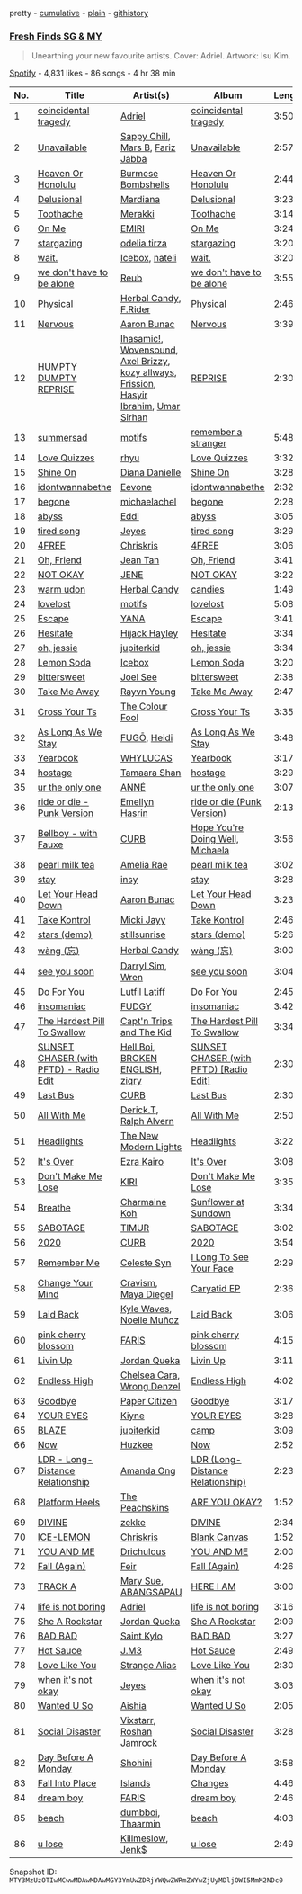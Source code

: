 pretty - [cumulative](/playlists/cumulative/37i9dQZF1DWWvrRGuT6dlZ.md) - [plain](/playlists/plain/37i9dQZF1DWWvrRGuT6dlZ) - [githistory](https://github.githistory.xyz/mackorone/spotify-playlist-archive/blob/main/playlists/plain/37i9dQZF1DWWvrRGuT6dlZ)

### [Fresh Finds SG & MY](https://open.spotify.com/playlist/37i9dQZF1DWWvrRGuT6dlZ)

> Unearthing your new favourite artists\. Cover: Adriel\. Artwork: Isu Kim.

[Spotify](https://open.spotify.com/user/spotify) - 4,831 likes - 86 songs - 4 hr 38 min

| No. | Title | Artist(s) | Album | Length |
|---|---|---|---|---|
| 1 | [coincidental tragedy](https://open.spotify.com/track/2AnhXrCnDFeltysEskXd7s) | [Adriel](https://open.spotify.com/artist/06kH3673gPPQE1y6I0Dx2N) | [coincidental tragedy](https://open.spotify.com/album/0UOTJ1MPOtjb8rCA0iQhES) | 3:50 |
| 2 | [Unavailable](https://open.spotify.com/track/6eK8zC4iPZ8cUfvEpUsBUC) | [Sappy Chill](https://open.spotify.com/artist/71gi5I6xsgPqS9KOFRBdKx), [Mars B](https://open.spotify.com/artist/3WmvQooo0fKwYMFuCpa7yo), [Fariz Jabba](https://open.spotify.com/artist/5euTSdDookRvAEl8yOXhHh) | [Unavailable](https://open.spotify.com/album/7DnyOAloyHsCXONGGo7bYJ) | 2:57 |
| 3 | [Heaven Or Honolulu](https://open.spotify.com/track/5QcuSJWlK8VkXnlGkFSoTF) | [Burmese Bombshells](https://open.spotify.com/artist/2LjrfHF7nEMEDoTd4eJ522) | [Heaven Or Honolulu](https://open.spotify.com/album/3kktxLKeB8ims1EqUAhyVH) | 2:44 |
| 4 | [Delusional](https://open.spotify.com/track/2a0NpvZSso8Kp2jKHdV3Ud) | [Mardiana](https://open.spotify.com/artist/3svIMmaQEnyipJfbbW6dyH) | [Delusional](https://open.spotify.com/album/7jy7fZsDWAhjGGJTBhuvIm) | 3:23 |
| 5 | [Toothache](https://open.spotify.com/track/4HJLDZMn3d30ORp8Xc6lbF) | [Merakki](https://open.spotify.com/artist/0mwrCJZK8W2px2zfL0psfl) | [Toothache](https://open.spotify.com/album/03UyqKCvd58oM0M9Y1yf99) | 3:14 |
| 6 | [On Me](https://open.spotify.com/track/4Uy5ad1pgqpEn6kueATOom) | [EMIRI](https://open.spotify.com/artist/4OUaS7JvEZiUh0ZGfBYOef) | [On Me](https://open.spotify.com/album/6Cc4wEZx1uxQmCfw921zqy) | 3:24 |
| 7 | [stargazing](https://open.spotify.com/track/1occWjMLEm4VilPWFq8zjN) | [odelia tirza](https://open.spotify.com/artist/7N1Qoaz2IKkCXZMe0HQGrp) | [stargazing](https://open.spotify.com/album/74R6ctevu7rk3Et2ysGqJO) | 3:20 |
| 8 | [wait.](https://open.spotify.com/track/78Th4cT1tR277M7iiQmv7b) | [Icebox](https://open.spotify.com/artist/3EPASK2OUUcDo6RgfnroTK), [nateli](https://open.spotify.com/artist/1DCZyNPLSPO7adhzk388oS) | [wait.](https://open.spotify.com/album/5CxHl5N0JJsYazJAc7MDAq) | 3:20 |
| 9 | [we don't have to be alone](https://open.spotify.com/track/5FpTK4Z1piJvDuuq3vmtxA) | [Reub](https://open.spotify.com/artist/2VIpsUyYMf7opaz3dG4OiF) | [we don't have to be alone](https://open.spotify.com/album/0ZLZ0eD69PGmrtuRYvfxz3) | 3:55 |
| 10 | [Physical](https://open.spotify.com/track/2jZiBBDtv6PxKgpnoKujkM) | [Herbal Candy](https://open.spotify.com/artist/4iS9f9ZV9yAHQ9wUcPtFPi), [F.Rider](https://open.spotify.com/artist/0IAkxUc3IVgyrDLwB3BLkq) | [Physical](https://open.spotify.com/album/3GUvyZmAqeb9deklhEdYr5) | 2:46 |
| 11 | [Nervous](https://open.spotify.com/track/0EWw0f8uvX4kfOtIEQsyRH) | [Aaron Bunac](https://open.spotify.com/artist/1MPSyVOJbRJmJsc4SsRNhI) | [Nervous](https://open.spotify.com/album/6KPNk9pGhIQPzJFxhqGUAt) | 3:39 |
| 12 | [HUMPTY DUMPTY REPRISE](https://open.spotify.com/track/2Zy15gif4V2WLt0GUaCv89) | [Ihasamic!](https://open.spotify.com/artist/1iQWokgeROUSPQ8L39ycdh), [Wovensound](https://open.spotify.com/artist/5EdTcCnecu4gcvXdZHqsfq), [Axel Brizzy](https://open.spotify.com/artist/25WvXcmQl42yfbnOlfM3JB), [kozy allways](https://open.spotify.com/artist/68IGPZDzdsLulAkXZ3Hk6G), [Frission](https://open.spotify.com/artist/6LZBEV05qn9E7o6KZSqQ9l), [Hasyir Ibrahim](https://open.spotify.com/artist/2s7x0aJAEuKTbiREMBkrp9), [Umar Sirhan](https://open.spotify.com/artist/1aBGLr4Mt61I8hhejBgNnk) | [REPRISE](https://open.spotify.com/album/3gavjGfvl4aiy0OIfByV3e) | 2:30 |
| 13 | [summersad](https://open.spotify.com/track/3b9vvKIbi2gCzm6MKW5QQl) | [motifs](https://open.spotify.com/artist/6Ai0kQ1MZABOQLVZNGozBB) | [remember a stranger](https://open.spotify.com/album/64qGaGX2B8mWIGHAPj8Rn6) | 5:48 |
| 14 | [Love Quizzes](https://open.spotify.com/track/3AnCQUv83JUHosFh9OVmLp) | [rhyu](https://open.spotify.com/artist/01861Hi28PdrPUOZwFaMcJ) | [Love Quizzes](https://open.spotify.com/album/3bhofzk3jj1AH0mzuksbDK) | 3:32 |
| 15 | [Shine On](https://open.spotify.com/track/1lHv8uFKGahvJVdrm2TJHC) | [Diana Danielle](https://open.spotify.com/artist/7DKEUCaijEd8l0Fv7COGr6) | [Shine On](https://open.spotify.com/album/6Axm0VoAPHjQUe8KvVidDh) | 3:28 |
| 16 | [idontwannabethe](https://open.spotify.com/track/0jjPD4rt4pZvICwbjhyR9b) | [Eevone](https://open.spotify.com/artist/5NJJStMLtyc5gj5ZvyBIAN) | [idontwannabethe](https://open.spotify.com/album/0kMHdM57qwri6AGfZc28PH) | 2:32 |
| 17 | [begone](https://open.spotify.com/track/1c9G9g2PdlJ8bOKsgyGlnW) | [michaelachel](https://open.spotify.com/artist/4ZwwHAFJx5G4tEtZmzT8nz) | [begone](https://open.spotify.com/album/4TgdRtugxCRy9kk3DzQaiz) | 2:28 |
| 18 | [abyss](https://open.spotify.com/track/0Cve3DjYpYYA8R4MNE79Zu) | [Eddi](https://open.spotify.com/artist/7g6DD786gs71isEOrIKy94) | [abyss](https://open.spotify.com/album/044ciJnjsQPMsSLgGvr4tE) | 3:05 |
| 19 | [tired song](https://open.spotify.com/track/1cB2SWKvevB7P3hhbpSkQj) | [Jeyes](https://open.spotify.com/artist/4KTTsSuEEoNhQLzXH1JH7x) | [tired song](https://open.spotify.com/album/3WCg8tQIia4cfslhiye4zu) | 3:29 |
| 20 | [4FREE](https://open.spotify.com/track/79OyP5Q7m8pC8Js1Eybpgw) | [Chriskris](https://open.spotify.com/artist/1JiE6rWuUTLrtPFQEOCphl) | [4FREE](https://open.spotify.com/album/72lp4Ez6x7GO7mZVTRrca3) | 3:06 |
| 21 | [Oh, Friend](https://open.spotify.com/track/0f80aZIZhMktPv8Q6imfxV) | [Jean Tan](https://open.spotify.com/artist/5E1YsH5XziUDdfp5wCfazJ) | [Oh, Friend](https://open.spotify.com/album/179PakOmGVyYARp63l6G0b) | 3:41 |
| 22 | [NOT OKAY](https://open.spotify.com/track/6bD5U0SPX9AzQg4hqEjyUI) | [JENE](https://open.spotify.com/artist/31feOFDWzpOFbZvZjh8D7o) | [NOT OKAY](https://open.spotify.com/album/1BQL4EiQqKdjDJB1INNYcz) | 3:22 |
| 23 | [warm udon](https://open.spotify.com/track/1ms370DnPCWGYZnskrpYlu) | [Herbal Candy](https://open.spotify.com/artist/4iS9f9ZV9yAHQ9wUcPtFPi) | [candies](https://open.spotify.com/album/37bI4uV4mfgCvXFdq9nN8i) | 1:49 |
| 24 | [lovelost](https://open.spotify.com/track/4UKFs8uaTDY9LATeFW30OF) | [motifs](https://open.spotify.com/artist/6Ai0kQ1MZABOQLVZNGozBB) | [lovelost](https://open.spotify.com/album/0t4z06E9od6mkiAZo4n7cM) | 5:08 |
| 25 | [Escape](https://open.spotify.com/track/3n4JtlDjEzyLP25ji7rex3) | [YANA](https://open.spotify.com/artist/0BE1XQiKdWBBR01zAemf19) | [Escape](https://open.spotify.com/album/5bznDPL79W1kK6IOeYWjAr) | 3:41 |
| 26 | [Hesitate](https://open.spotify.com/track/0qzdaCAsEmVrmr0srHWt24) | [Hijack Hayley](https://open.spotify.com/artist/0yXoiuY9ZVzJRNu15X6eCU) | [Hesitate](https://open.spotify.com/album/3GwrZB8ganbWjdjVeb0fYj) | 3:34 |
| 27 | [oh, jessie](https://open.spotify.com/track/1ADI9t2MloERWm4oP4r474) | [jupiterkid](https://open.spotify.com/artist/5QJNmXd5jutNELRRf5Pl8U) | [oh, jessie](https://open.spotify.com/album/4YWfONyMwQS2f9OJGXfWX2) | 3:34 |
| 28 | [Lemon Soda](https://open.spotify.com/track/2hxhrRKAeDVzrwhrQM8sq6) | [Icebox](https://open.spotify.com/artist/3EPASK2OUUcDo6RgfnroTK) | [Lemon Soda](https://open.spotify.com/album/1vQcRd8VnMbGj6E7BDFiY2) | 3:20 |
| 29 | [bittersweet](https://open.spotify.com/track/3rIFI3Qr5F6ZMAeX1R8bzh) | [Joel See](https://open.spotify.com/artist/44DkJ4VKIXuLWfpyL9Tbps) | [bittersweet](https://open.spotify.com/album/5FO2kVPKiicZfH0ypjWrBx) | 2:38 |
| 30 | [Take Me Away](https://open.spotify.com/track/3SfBG1R9yj5B6V9NZiUzQD) | [Rayvn Young](https://open.spotify.com/artist/1nCiPylMGNtJuHO6XUyHV2) | [Take Me Away](https://open.spotify.com/album/3OSro8swuSQVfADsvUaOb9) | 2:47 |
| 31 | [Cross Your Ts](https://open.spotify.com/track/7ntV3iO4MlBJ2rQpugkcOz) | [The Colour Fool](https://open.spotify.com/artist/0WkO6vRNHwdCiW2Zirn4Th) | [Cross Your Ts](https://open.spotify.com/album/6tmj6PVA4FR3ML1iEaQedL) | 3:35 |
| 32 | [As Long As We Stay](https://open.spotify.com/track/34uhrPCTuIez9sRuuuYkBm) | [FUGŌ](https://open.spotify.com/artist/3hEKO0G14FtmNtAodD9Liy), [Heidi](https://open.spotify.com/artist/5ejbmmyWwnQys0g72tuems) | [As Long As We Stay](https://open.spotify.com/album/4MVcR1fEQjV3kfhQRznExk) | 3:48 |
| 33 | [Yearbook](https://open.spotify.com/track/4M9zkUosDoAlDDlLwHVoh0) | [WHYLUCAS](https://open.spotify.com/artist/4Q2XtNhjSHHeEC1q4QbM5z) | [Yearbook](https://open.spotify.com/album/5LrPQBtpuQ8V048fLYFeFO) | 3:17 |
| 34 | [hostage](https://open.spotify.com/track/0c964kbFABLjRA12MXqb9o) | [Tamaara Shan](https://open.spotify.com/artist/7espo7ynRLlZY19Qa7HVu3) | [hostage](https://open.spotify.com/album/6PhyLVVPnjbiQwGsk6wwlL) | 3:29 |
| 35 | [ur the only one](https://open.spotify.com/track/3qXakyAA5H3pdnL0z3ExpR) | [ANNÉ](https://open.spotify.com/artist/0mI2naVcev6UnXkXKmG4kf) | [ur the only one](https://open.spotify.com/album/2pinoPrSIr05ASlksdwoOy) | 3:07 |
| 36 | [ride or die \- Punk Version](https://open.spotify.com/track/0B44Xmh102iDiri93Y9Ymx) | [Emellyn Hasrin](https://open.spotify.com/artist/78ushdjOVNNN857JZ1jmOQ) | [ride or die \(Punk Version\)](https://open.spotify.com/album/3OGpsPma8sHHUzreXbb4DC) | 2:13 |
| 37 | [Bellboy \- with Fauxe](https://open.spotify.com/track/6u01Bh43XgjL4XT1EinLtM) | [CURB](https://open.spotify.com/artist/16be15Aitv731NGEMWwt9V) | [Hope You're Doing Well, Michaela](https://open.spotify.com/album/79xK4wzVxVFRDZi5ohUZQO) | 3:56 |
| 38 | [pearl milk tea](https://open.spotify.com/track/0m1jFt1L6y69DKOtqRFw1G) | [Amelia Rae](https://open.spotify.com/artist/2sX71sKSY55XluACX5F4E6) | [pearl milk tea](https://open.spotify.com/album/0AWuIz8YvuqyaQ9wCRt8UI) | 3:02 |
| 39 | [stay](https://open.spotify.com/track/62pxANr0SHx8F59qDsd6rf) | [insy](https://open.spotify.com/artist/7dE8RqwRWd42hYIFYGLbDJ) | [stay](https://open.spotify.com/album/65DqTn1zP4NXsIek3dTozX) | 3:28 |
| 40 | [Let Your Head Down](https://open.spotify.com/track/0axDavMhGrmGUyiA2LeLQt) | [Aaron Bunac](https://open.spotify.com/artist/1MPSyVOJbRJmJsc4SsRNhI) | [Let Your Head Down](https://open.spotify.com/album/3shuAUmYWBLRGtvuwAHZet) | 3:23 |
| 41 | [Take Kontrol](https://open.spotify.com/track/5tWYervZ1VRSW69LcmbszS) | [Micki Jayy](https://open.spotify.com/artist/5zopZiBoumSnc3vhbe66IZ) | [Take Kontrol](https://open.spotify.com/album/1ovKyeTwijFpy2C7XO0r17) | 2:46 |
| 42 | [stars \(demo\)](https://open.spotify.com/track/5MLXnpWkB668vcqHq8zuQl) | [stillsunrise](https://open.spotify.com/artist/26WKDaxHhPWBh2AB7nnrbS) | [stars \(demo\)](https://open.spotify.com/album/3aPRwbwd472OI6syp8vVT5) | 5:26 |
| 43 | [wàng \(忘\)](https://open.spotify.com/track/3zoyu9wuKFqTb9HKqOMv9S) | [Herbal Candy](https://open.spotify.com/artist/4iS9f9ZV9yAHQ9wUcPtFPi) | [wàng \(忘\)](https://open.spotify.com/album/7JnoY1ByZ8nD0u8ngFWUNn) | 3:00 |
| 44 | [see you soon](https://open.spotify.com/track/6NRZ7rvVhYhMUF575qdzcR) | [Darryl Sim](https://open.spotify.com/artist/0FbejZR1UoamwHNaZUXIDN), [Wren](https://open.spotify.com/artist/5l2UPekSc9efPGnfa43lKQ) | [see you soon](https://open.spotify.com/album/26K1hiMLrnuU63gdD19471) | 3:04 |
| 45 | [Do For You](https://open.spotify.com/track/7uBD4lEWmmWGUNscoRqF5I) | [Lutfil Latiff](https://open.spotify.com/artist/2UsBCxfZJCcmcpzcQgfl2U) | [Do For You](https://open.spotify.com/album/77X3sHw20x43dtaQxQZV9c) | 2:45 |
| 46 | [insomaniac](https://open.spotify.com/track/1In2ojHhE3MrhlCg8Dk4BP) | [FUDGY](https://open.spotify.com/artist/277YzxZXoTJUeJaH4cfmQL) | [insomaniac](https://open.spotify.com/album/2zlHmXYXkQwPdEigti7vPE) | 3:42 |
| 47 | [The Hardest Pill To Swallow](https://open.spotify.com/track/1GoAAsmyjNAbyuSAeMrO18) | [Capt'n Trips and The Kid](https://open.spotify.com/artist/2LotVsfwkoFhqeQW8ae6PN) | [The Hardest Pill To Swallow](https://open.spotify.com/album/5wuWE1wSqzbUEadCU6Ye6J) | 3:34 |
| 48 | [SUNSET CHASER \(with PFTD\) \- Radio Edit](https://open.spotify.com/track/73iFppQnSxTicoooPXXbmW) | [Hell Boi](https://open.spotify.com/artist/0MaNIO1pTWTWVEZVbEpVxk), [BROKEN ENGLISH](https://open.spotify.com/artist/12QrRrP9PaSeZKM0SZozRm), [ziqry](https://open.spotify.com/artist/0RIhhREfyHbEO50mJZdpxf) | [SUNSET CHASER \(with PFTD\) \[Radio Edit\]](https://open.spotify.com/album/5HV9cIJHJoGLEJSCsWXtrV) | 2:30 |
| 49 | [Last Bus](https://open.spotify.com/track/46PIzwv3Ezp5WqcTfa3zUx) | [CURB](https://open.spotify.com/artist/16be15Aitv731NGEMWwt9V) | [Last Bus](https://open.spotify.com/album/1OqSJqgCUyFTlkbJiBJ9Sj) | 2:30 |
| 50 | [All With Me](https://open.spotify.com/track/7D23uHGIu3lK2LMGQXPgng) | [Derick.T](https://open.spotify.com/artist/7tUh2r1hb4PmWjZNQfON3G), [Ralph Alvern](https://open.spotify.com/artist/5rHKu25IpEOc7hkwaWNldt) | [All With Me](https://open.spotify.com/album/6JxSExNrzPecEqTzoZMRRQ) | 2:50 |
| 51 | [Headlights](https://open.spotify.com/track/16jRqbonEpZ9lU0xhQCEdO) | [The New Modern Lights](https://open.spotify.com/artist/7fwPJniDEJ1ld3lzqZhs1D) | [Headlights](https://open.spotify.com/album/6qprebsrPKbfyR2nMZTJev) | 3:22 |
| 52 | [It's Over](https://open.spotify.com/track/4b83ji9z09OSqV7flrO4YH) | [Ezra Kairo](https://open.spotify.com/artist/39J6LLJULSR5b2dJbg6TRH) | [It's Over](https://open.spotify.com/album/0xRsqrUyQUXivHojb8mUEY) | 3:08 |
| 53 | [Don't Make Me Lose](https://open.spotify.com/track/2nbZrTEVBTj12vOxjzg2HJ) | [KIRI](https://open.spotify.com/artist/14Zup84x4k8NXTTgrhqqAw) | [Don't Make Me Lose](https://open.spotify.com/album/1IheunKHsKJO0XwLXBPgim) | 3:35 |
| 54 | [Breathe](https://open.spotify.com/track/0Ap3cJ4QMTgqhXDzH2zd5d) | [Charmaine Koh](https://open.spotify.com/artist/4AXM9QrBp5qGABjIQVPBQI) | [Sunflower at Sundown](https://open.spotify.com/album/0ZlZoBp9Bs9EZ1YJ2zpk59) | 3:34 |
| 55 | [SABOTAGE](https://open.spotify.com/track/6JiTElT2IwCE6y7RaoipGY) | [TIMUR](https://open.spotify.com/artist/47OYA8Nbxh00qRELoAbKD4) | [SABOTAGE](https://open.spotify.com/album/0vauqCL7JIOccbQuuFKqRv) | 3:02 |
| 56 | [2020](https://open.spotify.com/track/13pFyKbT1u9gVUhNuODeO5) | [CURB](https://open.spotify.com/artist/16be15Aitv731NGEMWwt9V) | [2020](https://open.spotify.com/album/340SJshdx3n0fntzKCTioQ) | 3:54 |
| 57 | [Remember Me](https://open.spotify.com/track/0Hb5wXGFUp7UDXb0LW6mmE) | [Celeste Syn](https://open.spotify.com/artist/5iDUKJ7OHv9qOmvxAbLnHK) | [I Long To See Your Face](https://open.spotify.com/album/7rb3G65p2QMTNnGQlKzXVO) | 2:29 |
| 58 | [Change Your Mind](https://open.spotify.com/track/0PfHYUyIkw55EztJ13P9fQ) | [Cravism](https://open.spotify.com/artist/5VJEmiTk1xkj60ts3ZmoHf), [Maya Diegel](https://open.spotify.com/artist/3hzkGIJ8l5mkn2L7XhSCxW) | [Caryatid EP](https://open.spotify.com/album/1GjK8gU15W82DQbXmhpvNZ) | 2:36 |
| 59 | [Laid Back](https://open.spotify.com/track/6Y39zm7oEs5xcJlli8Z7td) | [Kyle Waves](https://open.spotify.com/artist/4JI8Ua08Ilxh3BVUZTSdiR), [Noelle Muñoz](https://open.spotify.com/artist/5w7ZC1RjknvlXHOQGVc7GD) | [Laid Back](https://open.spotify.com/album/5FBwTYL8eY7txbcZpPwPqn) | 3:06 |
| 60 | [pink cherry blossom](https://open.spotify.com/track/5ZlDaQqscrfIE9Aog1MFfL) | [FARIS](https://open.spotify.com/artist/4VnQPCXcDCyg6wp2hOhRFT) | [pink cherry blossom](https://open.spotify.com/album/3OUao0xdyFvS77KPzM19U1) | 4:15 |
| 61 | [Livin Up](https://open.spotify.com/track/1oHpXgXTUTM5Ezs1NJeh0B) | [Jordan Queka](https://open.spotify.com/artist/3HedGQ0i6CJuYVmbuDIx3J) | [Livin Up](https://open.spotify.com/album/4zvaaqjomXvLEua4qZaif1) | 3:11 |
| 62 | [Endless High](https://open.spotify.com/track/5tlQN2tMlZkr2bm4WK4R1v) | [Chelsea Cara](https://open.spotify.com/artist/7byrDnFqEOBAWyWRFuYUrJ), [Wrong Denzel](https://open.spotify.com/artist/1vltqiKorKKAj01T0Y1pBZ) | [Endless High](https://open.spotify.com/album/1wKSTy6l7BsbALioBqV4KH) | 4:02 |
| 63 | [Goodbye](https://open.spotify.com/track/0YArqIQ6Hcdcomz0lobOCJ) | [Paper Citizen](https://open.spotify.com/artist/2zSALa63iTFKkokeXw9O6r) | [Goodbye](https://open.spotify.com/album/2UPncflsN2PT1mOUUKCtZ9) | 3:17 |
| 64 | [YOUR EYES](https://open.spotify.com/track/7cKS9sDxGbbEe34KwagpoG) | [Kiyne](https://open.spotify.com/artist/1HTJf01tLwR7xXxaH3L92B) | [YOUR EYES](https://open.spotify.com/album/525LxSwLetm5KEbHEwo8ML) | 3:28 |
| 65 | [BLAZE](https://open.spotify.com/track/0ckAdNFaRgNYboKjJ7iBv3) | [jupiterkid](https://open.spotify.com/artist/5QJNmXd5jutNELRRf5Pl8U) | [camp](https://open.spotify.com/album/1B34JEmiyHN9xCeyM3GTVX) | 3:09 |
| 66 | [Now](https://open.spotify.com/track/5Yw87BrKuMvoborbwxAagF) | [Huzkee](https://open.spotify.com/artist/1tfpoJkjawQMKzlybghU5P) | [Now](https://open.spotify.com/album/4BDimkoIT1WGP183LVQNII) | 2:52 |
| 67 | [LDR \- Long\-Distance Relationship](https://open.spotify.com/track/67heGxkX8txhtkyfPXkj5M) | [Amanda Ong](https://open.spotify.com/artist/0XaKTTVvegITqWH3AW1DeD) | [LDR \(Long\-Distance Relationship\)](https://open.spotify.com/album/4arYXBTaHBY7YVGJtAPEey) | 2:23 |
| 68 | [Platform Heels](https://open.spotify.com/track/4GtD3sxPVCumt5vD4iGAD6) | [The Peachskins](https://open.spotify.com/artist/6slLx3tKNbSTpbAkkikwzd) | [ARE YOU OKAY?](https://open.spotify.com/album/3beRjWHdP2ciW45YB1oz6p) | 1:52 |
| 69 | [DIVINE](https://open.spotify.com/track/78jpa4kOOgObeaCxvLSUEv) | [zekke](https://open.spotify.com/artist/2tc63PQNdNFqJb2caym6IZ) | [DIVINE](https://open.spotify.com/album/71abCXubO4hiuo1AX9RBM7) | 2:34 |
| 70 | [ICE\-LEMON](https://open.spotify.com/track/027rTH7gb5WmEI1z67mL7t) | [Chriskris](https://open.spotify.com/artist/1JiE6rWuUTLrtPFQEOCphl) | [Blank Canvas](https://open.spotify.com/album/6R7Pcj4kp69W8pjBVXu5if) | 1:52 |
| 71 | [YOU AND ME](https://open.spotify.com/track/2MFqiHPj4gomxKEF3ivGTK) | [Drichulous](https://open.spotify.com/artist/1XeAeRWILDePCKo2OSvjjB) | [YOU AND ME](https://open.spotify.com/album/35fj841auJZOFoDpP8iz1E) | 2:00 |
| 72 | [Fall \(Again\)](https://open.spotify.com/track/1Rgrp2kFOCpPIExRVzQN4e) | [Feir](https://open.spotify.com/artist/51MSXiv3fxha6qsKxZV4YY) | [Fall \(Again\)](https://open.spotify.com/album/1eexsL3MWZJxeSabrjgRdU) | 4:26 |
| 73 | [TRACK A](https://open.spotify.com/track/0AWnWgw3kp51f9SODPmWxP) | [Mary Sue](https://open.spotify.com/artist/2vmWNXWLIWsf0mlVQoO251), [ABANGSAPAU](https://open.spotify.com/artist/5Aisnyp1dEc7Hg7GvcaqUw) | [HERE I AM](https://open.spotify.com/album/4fDuajidbZrtR63RpCp0Tq) | 3:00 |
| 74 | [life is not boring](https://open.spotify.com/track/2pmVkZoieBMlBgHhM5eHeT) | [Adriel](https://open.spotify.com/artist/06kH3673gPPQE1y6I0Dx2N) | [life is not boring](https://open.spotify.com/album/4oLr0uGFdYWclBKla15Iwp) | 3:16 |
| 75 | [She A Rockstar](https://open.spotify.com/track/0tctuDVTPw6WSzfuFnPU9w) | [Jordan Queka](https://open.spotify.com/artist/3HedGQ0i6CJuYVmbuDIx3J) | [She A Rockstar](https://open.spotify.com/album/6R9qkU8LcYoAKLN3LeE51H) | 2:09 |
| 76 | [BAD BAD](https://open.spotify.com/track/4lVrAXlQJZdATFVAqEIazO) | [Saint Kylo](https://open.spotify.com/artist/2bxZxx4s1Nn6FbSvsE8jnA) | [BAD BAD](https://open.spotify.com/album/07wwlkBxsuhKsyxi4TcKBX) | 3:27 |
| 77 | [Hot Sauce](https://open.spotify.com/track/4KOK9rRVZY9Wp7Buh1oZDj) | [J.M3](https://open.spotify.com/artist/1iuvFwzMREPmNlzoX1h8gx) | [Hot Sauce](https://open.spotify.com/album/7dEQzGm9KcIxWukfhZjUcM) | 2:49 |
| 78 | [Love Like You](https://open.spotify.com/track/6fzcTivgSDZqKzkK1CKlKA) | [Strange Alias](https://open.spotify.com/artist/7KN4629wMCkGiMNIxvMyaj) | [Love Like You](https://open.spotify.com/album/1omPIAZK12fqM3qxcwdfQK) | 2:30 |
| 79 | [when it's not okay](https://open.spotify.com/track/4WJbqIU8HC6xaQFXrcWx7E) | [Jeyes](https://open.spotify.com/artist/4KTTsSuEEoNhQLzXH1JH7x) | [when it's not okay](https://open.spotify.com/album/1fkIoo5XN2F9VFAVLBmxPH) | 3:03 |
| 80 | [Wanted U So](https://open.spotify.com/track/0GVYSWvmOuTkKtwBkhMgDc) | [Aishia](https://open.spotify.com/artist/4gwVG6OEO2siLODtf7vv6T) | [Wanted U So](https://open.spotify.com/album/6KUQXi3JlfPluahq3e12tk) | 2:05 |
| 81 | [Social Disaster](https://open.spotify.com/track/4HH0dKxiIjkrVzhB8Tcc6M) | [Vixstarr](https://open.spotify.com/artist/5HQreCRekmI6kVhNoSw8xu), [Roshan Jamrock](https://open.spotify.com/artist/2ITH4nPbFeZ2Dj4zAIvl7S) | [Social Disaster](https://open.spotify.com/album/7aQPg1LjYF6s9sEN2GPBVu) | 3:28 |
| 82 | [Day Before A Monday](https://open.spotify.com/track/5LORh9bIQvxVTaO1oqEVUi) | [Shohini](https://open.spotify.com/artist/3WcxoMXDOK4nZBUCm1QCSd) | [Day Before A Monday](https://open.spotify.com/album/2nHZP0OYA9fkCD1oScgtD0) | 3:58 |
| 83 | [Fall Into Place](https://open.spotify.com/track/03gJvMi8jLv06wR1TVLvY8) | [Islands](https://open.spotify.com/artist/6gjDBh7u6FRvNq5FZY37zk) | [Changes](https://open.spotify.com/album/41qVzSnRGSe8LNF0E2jKOq) | 4:46 |
| 84 | [dream boy](https://open.spotify.com/track/24tXaX2zJStI0F5lcmVayK) | [FARIS](https://open.spotify.com/artist/4VnQPCXcDCyg6wp2hOhRFT) | [dream boy](https://open.spotify.com/album/7qi4kZQUYPtnj1aehOl1lk) | 2:46 |
| 85 | [beach](https://open.spotify.com/track/3ci7mRfmiBiWXvns6lLmaM) | [dumbboi](https://open.spotify.com/artist/0r99oJaU4Fbnd4iDaDQp6V), [Thaarmin](https://open.spotify.com/artist/0lRxUCo7z1wCnL9EA9HXu5) | [beach](https://open.spotify.com/album/0hgplajKQiyKLLxDy5UHMn) | 4:03 |
| 86 | [u lose](https://open.spotify.com/track/3HyTBOfVyVLYjJsqYl1JYx) | [Killmeslow](https://open.spotify.com/artist/0leX5B96n67GDEQDfR2boJ), [Jenk$](https://open.spotify.com/artist/3CpTCMakEJSO8OadsMg47J) | [u lose](https://open.spotify.com/album/35ut9NeqfTU43hqAeyzzhs) | 2:49 |

Snapshot ID: `MTY3MzUzOTIwMCwwMDAwMDAwMGY3YmUwZDRjYWQwZWRmZWYwZjUyMDljOWI5MmM2NDc0`
